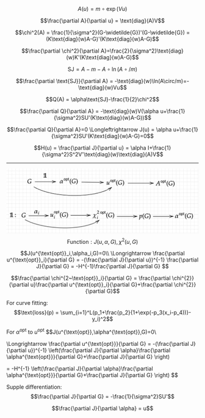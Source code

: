 $$A(u) = m\circ \exp(Vu)$$

$$\frac{\partial A}{\partial u} = \text{diag}(A)V$$

$$\chi^2(A) = \frac{1}{\sigma^2}(G-\widetilde{G})'(G-\widetilde{G}) = (K\text{diag}(w)A-G)'(K\text{diag}(w)A-G)$$

$$\frac{\partial \chi^2}{\partial A}=\frac{2}{\sigma^2}\text{diag}(w)K'(K\text{diag}(w)A-G)$$

$$\text{SJ} = A-m-A\circ \ln(A \circ/ m)$$

$$\frac{\partial \text{SJ}}{\partial A} = -\text{diag}(w)\ln(A\circ/m)=-\text{diag}(w)Vu$$

$$Q(A) = \alpha\text{SJ}-\frac{1}{2}\chi^2$$

$$\frac{\partial Q}{\partial A} = -\text{diag}(w)V(\alpha u+\frac{1}{\sigma^2}SU'(K\text{diag}(w)A-G))$$

$$\frac{\partial Q}{\partial A}=0 \Longleftrightarrow J(u) = \alpha u+\frac{1}{\sigma^2}SU'(K\text{diag}(w)A-G)=0$$

$$H(u) = \frac{\partial J}{\partial u} = \alpha I+\frac{1}{\sigma^2}S^2V'\text{diag}(w)\text{diag}(A)V$$

-------
![alt text](flow_chart.jpg)
$$\text{Function}:J(u,\alpha,G),\chi^2(u,G)$$

$$J(u^{\text{opt}}_i,\alpha_i,G)=0\\
\Longrightarrow \frac{\partial u^{\text{opt}}_i}{\partial G} = -(\frac{\partial J}{\partial u})^{-1} \frac{\partial J}{\partial G} = -H^{-1}\frac{\partial J}{\partial G}
$$

$$\frac{\partial \chi^{2~\text{opt}}_i}{\partial G} = \frac{\partial \chi^{2}}{\partial u}\frac{\partial u^{\text{opt}}_i}{\partial G}+\frac{\partial \chi^{2}}{\partial G}$$

For curve fitting:
$$\text{loss}(p) = \sum_{i=1}^L(p_1+\frac{p_2}{1+\exp(-p_3(x_i-p_4))}-y_i)^2$$


For $\alpha^{\text{opt}}$ to $u^{\text{opt}}$
$$J(u^{\text{opt}},\alpha^{\text{opt}},G)=0\\

\Longrightarrow \frac{\partial u^{\text{opt}}}{\partial G} = -(\frac{\partial J}{\partial u})^{-1} \left(\frac{\partial J}{\partial \alpha}\frac{\partial \alpha^{\text{opt}}}{\partial G}+\frac{\partial J}{\partial G} \right) 

= -H^{-1} \left(\frac{\partial J}{\partial \alpha}\frac{\partial \alpha^{\text{opt}}}{\partial G}+\frac{\partial J}{\partial G} \right)
$$

Supple differentiation:
$$\frac{\partial J}{\partial G} = -\frac{1}{\sigma^2}SU'$$

$$\frac{\partial J}{\partial \alpha} = u$$


